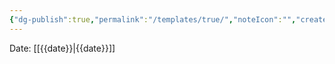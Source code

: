 ```yaml
---
{"dg-publish":true,"permalink":"/templates/true/","noteIcon":"","created":"2025-02-14T08:14:13.202-06:00"}
---
```


Date: [[{{date}}\|{{date}}]]

